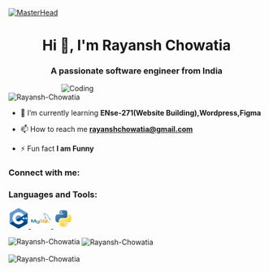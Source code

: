 [![MasterHead](http://cdn130.picsart.com/326711450025201.gif?to=min&r=1024)](https://Rayansh-Chowatia.io)

<h1 align="center">Hi 👋, I'm Rayansh Chowatia</h1>
<h3 align="center">A passionate software engineer from India</h3>
<img align="right" alt="Coding" width="400" src="https://media1.tenor.com/images/cd37fa49c983ac905df0016fd5b6a2ee/tenor.gif?itemid=13165216">

<p align="left"> <img src="https://komarev.com/ghpvc/?username=rayansh-chowatia&label=Profile%20views&color=0e75b6&style=flat" alt="Rayansh-Chowatia" /> </p>

- 🌱 I’m currently learning **ENse-271(Website Building),Wordpress,Figma**

- 📫 How to reach me **rayanshchowatia@gmail.com**

- ⚡ Fun fact **I am Funny**

<h3 align="left">Connect with me:</h3>
<p align="left">
</p>

<h3 align="left">Languages and Tools:</h3>
<p align="left"> <a href="https://www.w3schools.com/cpp/" target="_blank" rel="noreferrer"> <img src="https://raw.githubusercontent.com/devicons/devicon/master/icons/cplusplus/cplusplus-original.svg" alt="cplusplus" width="40" height="40"/> </a> <a href="https://www.mysql.com/" target="_blank" rel="noreferrer"> <img src="https://raw.githubusercontent.com/devicons/devicon/master/icons/mysql/mysql-original-wordmark.svg" alt="mysql" width="40" height="40"/> </a> <a href="https://www.python.org" target="_blank" rel="noreferrer"> <img src="https://raw.githubusercontent.com/devicons/devicon/master/icons/python/python-original.svg" alt="python" width="40" height="40"/> </a> </p>

<p><img align="left" src="https://github-readme-stats.vercel.app/api/top-langs?username=Rayansh-Chowatia&show_icons=true&locale=en&layout=compact" alt="Rayansh-Chowatia" /></p>

<p>&nbsp;<img align="center" src="https://github-readme-stats.vercel.app/api?username=Rayansh-Chowatia&show_icons=true&locale=en" alt="Rayansh-Chowatia" /></p>

<p><img align="center" src="https://github-readme-streak-stats.herokuapp.com/?user=Rayansh-Chowatia&" alt="Rayansh-Chowatia" /></p>
